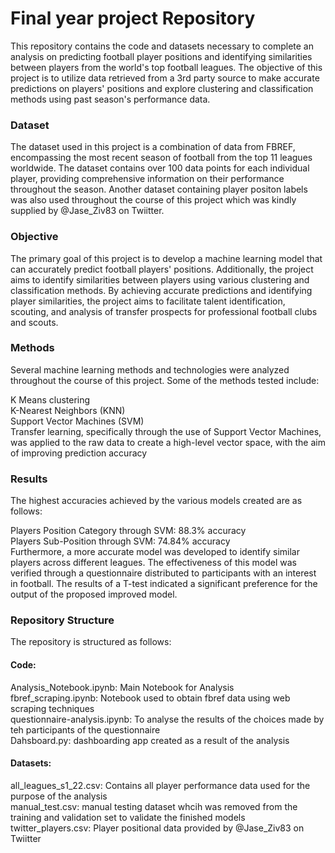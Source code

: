 # Final year project Repository

This repository contains the code and datasets necessary to complete an analysis on predicting football player positions and identifying similarities between players from the world's top football leagues. The objective of this project is to utilize data retrieved from a 3rd party source to make accurate predictions on players' positions and explore clustering and classification methods using past season's performance data.

### Dataset
The dataset used in this project is a combination of data from FBREF, encompassing the most recent season of football from the top 11 leagues worldwide. The dataset contains over 100 data points for each individual player, providing comprehensive information on their performance throughout the season. Another dataset containing player positon labels was also used throughout the course of this project which was kindly supplied by @Jase_Ziv83 on Twiitter.

### Objective
The primary goal of this project is to develop a machine learning model that can accurately predict football players' positions. Additionally, the project aims to identify similarities between players using various clustering and classification methods. By achieving accurate predictions and identifying player similarities, the project aims to facilitate talent identification, scouting, and analysis of transfer prospects for professional football clubs and scouts.

### Methods
Several machine learning methods and technologies were analyzed throughout the course of this project. Some of the methods tested include:  
  
K Means clustering  
K-Nearest Neighbors (KNN)  
Support Vector Machines (SVM)  
Transfer learning, specifically through the use of Support Vector Machines, was applied to the raw data to create a high-level vector space, with the aim of improving prediction accuracy  

### Results
The highest accuracies achieved by the various models created are as follows:  
  
Players Position Category through SVM: 88.3% accuracy  
Players Sub-Position through SVM: 74.84% accuracy  
Furthermore, a more accurate model was developed to identify similar players across different leagues. The effectiveness of this model was verified through a questionnaire distributed to participants with an interest in football. The results of a T-test indicated a significant preference for the output of the proposed improved model.  
  
### Repository Structure
The repository is structured as follows:  
  
#### Code:
Analysis_Notebook.ipynb: Main Notebook for Analysis  
fbref_scraping.ipynb: Notebook used to obtain fbref data using web scraping techniques  
questionnaire-analysis.ipynb: To analyse the results of the choices made by teh participants of the questionnaire  
Dahsboard.py: dashboarding app created as a result of the analysis  

#### Datasets:
all_leagues_s1_22.csv: Contains all player performance data used for the purpose of the analysis  
manual_test.csv: manual testing dataset whcih was removed from the training and validation set to validate the finished models  
twitter_players.csv: Player positional data provided by @Jase_Ziv83 on Twiitter  

